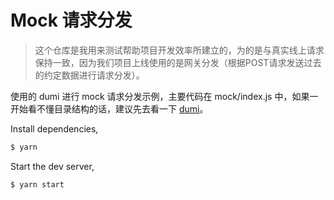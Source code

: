 # Mock 请求分发

> 这个仓库是我用来测试帮助项目开发效率所建立的，为的是与真实线上请求保持一致，因为我们项目上线使用的是网关分发（根据POST请求发送过去的约定数据进行请求分发）。

使用的 dumi 进行 mock 请求分发示例，主要代码在 mock/index.js 中，如果一开始看不懂目录结构的话，建议先去看一下 [dumi](https://d.umijs.org/zh-CN)。

Install dependencies,

```bash
$ yarn
```

Start the dev server,

```bash
$ yarn start
```

